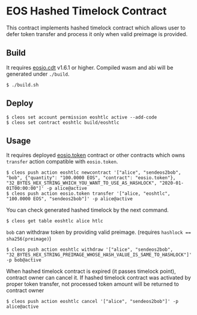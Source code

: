 # EOS Hashed Timelock Contract

This contract implements hashed timelock contract which allows user to defer token transfer and process it only when valid preimage is provided.

## Build

It requires [eosio.cdt](https://github.com/EOSIO/eosio.cdt) v1.6.1 or higher. Compiled wasm and abi will be generated under `./build`.

``` console
$ ./build.sh
```

## Deploy

``` console
$ cleos set account permission eoshtlc active --add-code
$ cleos set contract eoshtlc build/eoshtlc
```

## Usage

It requires deployed [eosio.token](https://github.com/EOSIO/eosio.contracts/tree/master/contracts/eosio.token) contract or other contracts which owns `transfer` action compatible with `eosio.token`.

``` console
$ cleos push action eoshtlc newcontract '["alice", "sendeos2bob", "bob", {"quantity": "100.0000 EOS", "contract": "eosio.token"}, "32_BYTES_HEX_STRING_WHICH_YOU_WANT_TO_USE_AS_HASHLOCK", "2020-01-01T00:00:00"]' -p alice@active
$ cleos push action eosio.token transfer '["alice, "eoshtlc", "100.0000 EOS", "sendeos2bob"]' -p alice@active
```

You can check generated hashed timelock by the next command.

``` console
$ cleos get table eoshtlc alice htlc
```

`bob` can withdraw token by providing valid preimage. (requires `hashlock == sha256(preimage)`)

``` console
$ cleos push action eoshtlc withdraw '["alice", "sendeos2bob", "32_BYTES_HEX_STRING_PREIMAGE_WHOSE_HASH_VALUE_IS_SAME_TO_HASHLOCK"]' -p bob@active
```

When hashed timelock contract is expired (it passes timelock point), contract owner can cancel it.
If hashed timelock contract was activated by proper token transfer, not processed token amount will be returned to contract owner

``` console
$ cleos push action eoshtlc cancel '["alice", "sendeos2bob"]' -p alice@active
```
